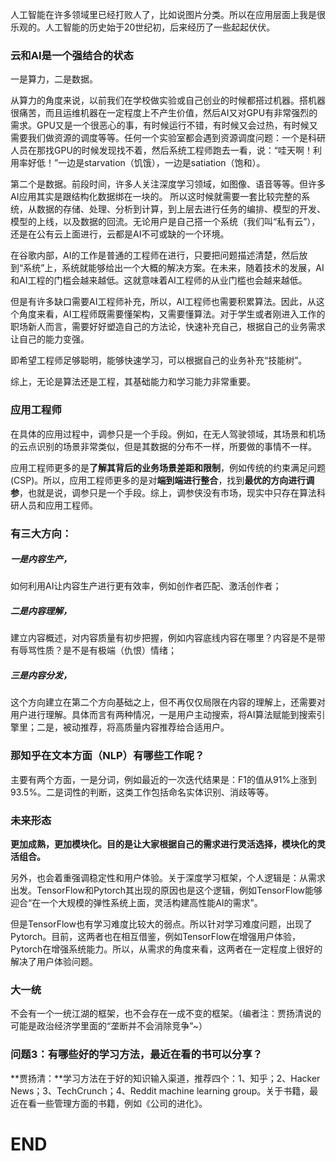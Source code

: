 









人工智能在许多领域里已经打败人了，比如说图片分类。所以在应用层面上我是很乐观的。人工智能的历史始于20世纪初，后来经历了一些起起伏伏。

### 云和AI是一个强结合的状态

一是算力，二是数据。

从算力的角度来说，以前我们在学校做实验或自己创业的时候都搭过机器。搭机器很痛苦，而且运维机器在一定程度上不产生价值，然后AI又对GPU有非常强烈的需求。GPU又是一个很恶心的事，有时候运行不错，有时候又会过热，有时候又需要我们做资源的调度等等。任何一个实验室都会遇到资源调度问题：一个是科研人员在那找GPU的时候发现找不着，然后系统工程师跑去一看，说：“哇天啊！利用率好低！”一边是starvation（饥饿），一边是satiation（饱和）。

第二个是数据。前段时间，许多人关注深度学习领域，如图像、语音等等。但许多AI应用其实是跟结构化数据绑在一块的。  所以这时候就需要一套比较完整的系统，从数据的存储、处理、分析到计算，到上层去进行任务的编排、模型的开发、模型的上线，以及数据的回流。无论用户是自己搭一个系统（我们叫“私有云”），还是在公有云上面进行，云都是AI不可或缺的一个环境。







在谷歌内部，AI的工作是普通的工程师在进行，只要把问题描述清楚，然后放到“系统”上，系统就能够给出一个大概的解决方案。在未来，随着技术的发展，AI和AI工程的门槛会越来越低。这就意味着AI工程师的从业门槛也会越来越低。



但是有许多缺口需要AI工程师补充，所以，AI工程师也需要积累算法。因此，从这个角度来看，AI工程师既需要懂架构，又需要懂算法。对于学生或者刚进入工作的职场新人而言，需要好好塑造自己的方法论，快速补充自己，根据自己的业务需求让自己的能力变强。



即希望工程师足够聪明，能够快速学习，可以根据自己的业务补充“技能树”。



综上，无论是算法还是工程，其基础能力和学习能力非常重要。



### 应用工程师



在具体的应用过程中，调参只是一个手段。例如，在无人驾驶领域，其场景和机场的云点识别的场景非常类似，但是其数据的分布不一样，所要做的事情不一样。

应用工程师更多的是**了解其背后的业务场景差距和限制**，例如传统的约束满足问题(CSP)。所以，应用工程师更多的是对**端到端进行整合**，找到**最优的方向进行调参**，也就是说，调参只是一个手段。综上，调参侠没有市场，现实中只存在算法科研人员和应用工程师。

### 有三大方向：

##### 一是内容生产，

如何利用AI让内容生产进行更有效率，例如创作者匹配、激活创作者；

##### 二是内容理解，

建立内容概述，对内容质量有初步把握，例如内容底线内容在哪里？内容是不是带有辱骂性质？是不是有极端（仇恨）情绪；

##### 三是内容分发，

这个方向建立在第二个方向基础之上，但不再仅仅局限在内容的理解上，还需要对用户进行理解。具体而言有两种情况，一是用户主动搜索，将AI算法赋能到搜索引擎里；二是，被动推荐，将高质量内容推荐给合适用户。



### 那知乎在文本方面（NLP）有哪些工作呢？

主要有两个方面，一是分词，例如最近的一次迭代结果是：F1的值从91%上涨到93.5%。二是词性的判断，这类工作包括命名实体识别、消歧等等。





### 未来形态



**更加成熟，更加模块化。目的是让大家根据自己的需求进行灵活选择，模块化的灵活组合。**



另外，也会着重强调稳定性和用户体验。关于深度学习框架，个人逻辑是：从需求出发。TensorFlow和Pytorch其出现的原因也是这个逻辑，例如TensorFlow能够迎合“在一个大规模的弹性系统上面，灵活构建高性能AI的需求”。



但是TensorFlow也有学习难度比较大的弱点。所以针对学习难度问题，出现了Pytorch。目前，这两者也在相互借鉴，例如TensorFlow在增强用户体验，Pytorch在增强系统能力。所以，从需求的角度来看，这两者在一定程度上很好的解决了用户体验问题。



### **大一统**

不会有一个一统江湖的框架，也不会存在一成不变的框架。（编者注：贾扬清说的可能是政治经济学里面的“垄断并不会消除竞争”~）



### **问题3：有哪些好的学习方法，最近在看的书可以分享？**



**贾扬清：**学习方法在于好的知识输入渠道，推荐四个：1、知乎；2、Hacker News；3、TechCrunch；4、Reddit machine learning group。关于书籍，最近在看一些管理方面的书籍，例如《公司的进化》。



# END









